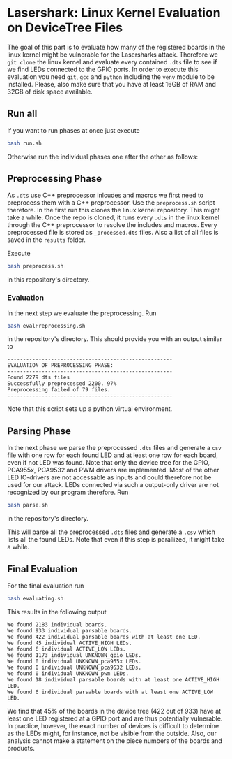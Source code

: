 # Lasershark: Linux Kernel Evaluation on DeviceTree Files

The goal of this part is to evaluate how many of the registered boards in the linux kernel might be vulnerable for the Lasersharks attack. Therefore we `git clone` the linux kernel and evaluate every contained `.dts` file to see if we find LEDs connected to the GPIO ports. In order to execute this evaluation you need `git`, `gcc` and `python` including the `venv` module to be installed. Please, also make sure that you have at least 16GB of RAM and 32GB of disk space available.


## Run all
If you want to run phases at once just execute
```bash
bash run.sh
```

Otherwise run the individual phases one after the other as follows:

## Preprocessing Phase
As `.dts` use C++ preprocessor inlcudes and macros we first need to preprocess them with a C++ preprocessor. Use the `preprocess.sh` script therefore. In the first run this clones the linux kernel repository. This might take a while. Once the repo is cloned, it runs every `.dts` in the linux kernel through the C++ preprocessor to resolve the includes and macros. Every preprocessed file is stored as `_processed.dts` files. Also a list of all files is saved in the `results` folder.

Execute
```bash
bash preprocess.sh
```
in this repository's directory.


### Evaluation
In the next step we evaluate the preprocessing. Run

```bash
bash evalPreprocessing.sh
```
in the repository's directory. This should provide you with an output similar to 

```
-----------------------------------------------------
EVALUATION OF PREPROCESSING PHASE:
-----------------------------------------------------
Found 2279 dts files
Successfully preprocessed 2200. 97%
Preprocessing failed of 79 files.
-----------------------------------------------------
```

Note that this script sets up a python virtual environment.

## Parsing Phase
In the next phase we parse the preprocessed `.dts` files and generate a `csv` file with one row for each found LED and at least one row for each board, even if not LED was found. Note that only the device tree for the GPIO, PCA955x, PCA9532 and PWM drivers are implemented. Most of the other LED IC-drivers are not accessable as inputs and could therefore not be used for our attack. LEDs connected via such a output-only driver are not recognized by our program therefore. Run

```bash
bash parse.sh
```

in the repository's directory.

This will parse all the preprocessed `.dts` files and generate a `.csv` which lists all the found LEDs. Note that even if this step is parallized, it might take a while.

## Final Evaluation
For the final evaluation run

```bash
bash evaluating.sh
```

This results in the following output

```
We found 2183 individual boards.
We found 933 individual parsable boards.
We found 422 individual parsable boards with at least one LED.
We found 45 individual ACTIVE_HIGH LEDs.
We found 6 individual ACTIVE_LOW LEDs.
We found 1173 individual UNKNOWN_gpio LEDs.
We found 0 individual UNKNOWN_pca955x LEDs.
We found 0 individual UNKNOWN_pca9532 LEDs.
We found 0 individual UNKNOWN_pwm LEDs.
We found 18 individual parsable boards with at least one ACTIVE_HIGH LED.
We found 6 individual parsable boards with at least one ACTIVE_LOW LED.
```

We find that 45% of the boards in the device tree (422 out of 933) have at least one LED registered at a GPIO port and are thus potentially vulnerable. In practice, however, the exact number of devices is difficult to determine as the LEDs might, for instance, not be visible from the outside. Also, our analysis cannot make a statement on the piece numbers of the boards and products.
